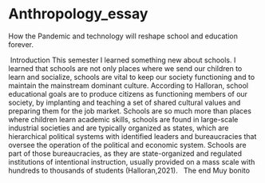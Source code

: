 # Anthropology_essay
How the Pandemic and technology will reshape school and education forever. 

 Introduction
 This semester I learned something new about schools. I learned that schools are not only places where we send our children to learn and socialize, schools are vital to keep our society functioning and to maintain the mainstream dominant culture. According to Halloran, school educational goals are to produce citizens as functioning members of our society, by implanting and teaching a set of shared cultural values and preparing them for the job market. Schools are so much more than places where children learn academic skills, schools are found in large-scale industrial societies and are typically organized as states, which are hierarchical political systems with identified leaders and bureaucracies that oversee the operation of the political and economic system. Schools are part of those bureaucracies, as they are state-organized and regulated institutions of intentional instruction, usually provided on a mass scale with hundreds to thousands of students (Halloran,2021).
  The end
Muy bonito
